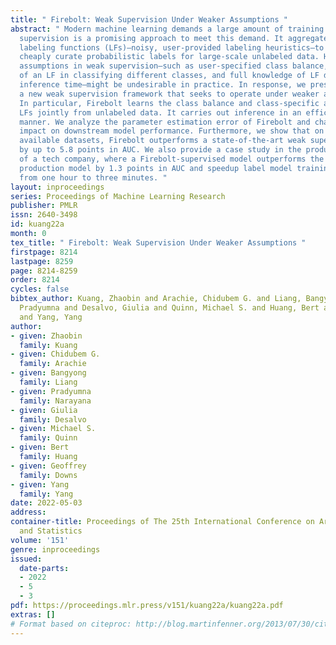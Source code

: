 ```yaml
---
title: " Firebolt: Weak Supervision Under Weaker Assumptions "
abstract: " Modern machine learning demands a large amount of training data. Weak
  supervision is a promising approach to meet this demand. It aggregates multiple
  labeling functions (LFs)–noisy, user-provided labeling heuristics—to rapidly and
  cheaply curate probabilistic labels for large-scale unlabeled data. However, standard
  assumptions in weak supervision—such as user-specified class balance, similar accuracy
  of an LF in classifying different classes, and full knowledge of LF dependency at
  inference time—might be undesirable in practice. In response, we present Firebolt,
  a new weak supervision framework that seeks to operate under weaker assumptions.
  In particular, Firebolt learns the class balance and class-specific accuracy of
  LFs jointly from unlabeled data. It carries out inference in an efficient and interpretable
  manner. We analyze the parameter estimation error of Firebolt and characterize its
  impact on downstream model performance. Furthermore, we show that on five publicly
  available datasets, Firebolt outperforms a state-of-the-art weak supervision method
  by up to 5.8 points in AUC. We also provide a case study in the production setting
  of a tech company, where a Firebolt-supervised model outperforms the existing weakly-supervised
  production model by 1.3 points in AUC and speedup label model training and inference
  from one hour to three minutes. "
layout: inproceedings
series: Proceedings of Machine Learning Research
publisher: PMLR
issn: 2640-3498
id: kuang22a
month: 0
tex_title: " Firebolt: Weak Supervision Under Weaker Assumptions "
firstpage: 8214
lastpage: 8259
page: 8214-8259
order: 8214
cycles: false
bibtex_author: Kuang, Zhaobin and Arachie, Chidubem G. and Liang, Bangyong and Narayana,
  Pradyumna and Desalvo, Giulia and Quinn, Michael S. and Huang, Bert and Downs, Geoffrey
  and Yang, Yang
author:
- given: Zhaobin
  family: Kuang
- given: Chidubem G.
  family: Arachie
- given: Bangyong
  family: Liang
- given: Pradyumna
  family: Narayana
- given: Giulia
  family: Desalvo
- given: Michael S.
  family: Quinn
- given: Bert
  family: Huang
- given: Geoffrey
  family: Downs
- given: Yang
  family: Yang
date: 2022-05-03
address:
container-title: Proceedings of The 25th International Conference on Artificial Intelligence
  and Statistics
volume: '151'
genre: inproceedings
issued:
  date-parts:
  - 2022
  - 5
  - 3
pdf: https://proceedings.mlr.press/v151/kuang22a/kuang22a.pdf
extras: []
# Format based on citeproc: http://blog.martinfenner.org/2013/07/30/citeproc-yaml-for-bibliographies/
---
```

